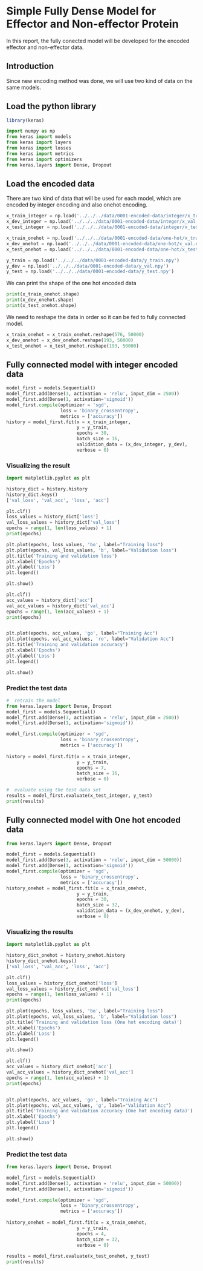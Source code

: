 Simple Fully Dense Model for Effector and Non-effector Protein
==============================================================

In this report, the fully conected model will be developed for the
encoded effector and non-effector data.

Introduction
------------

Since new encoding method was done, we will use two kind of data on the
same models.

Load the python library
-----------------------

``` r
library(keras)
```

``` python
import numpy as np
from keras import models
from keras import layers
from keras import losses
from keras import metrics
from keras import optimizers
from keras.layers import Dense, Dropout
```

Load the encoded data
---------------------

There are two kind of data that will be used for each model, which are
encoded by integer encoding and also onehot encoding.

``` python
x_train_integer = np.load('../../../data/0001-encoded-data/integer/x_train.npy')
x_dev_integer = np.load('../../../data/0001-encoded-data/integer/x_val.npy')
x_test_integer = np.load('../../../data/0001-encoded-data/integer/x_test.npy')

x_train_onehot = np.load('../../../data/0001-encoded-data/one-hot/x_train.npy')
x_dev_onehot = np.load('../../../data/0001-encoded-data/one-hot/x_val.npy')
x_test_onehot = np.load('../../../data/0001-encoded-data/one-hot/x_test.npy')

y_train = np.load('../../../data/0001-encoded-data/y_train.npy')
y_dev = np.load('../../../data/0001-encoded-data/y_val.npy')
y_test = np.load('../../../data/0001-encoded-data/y_test.npy')
```

We can print the shape of the one hot encoded data

``` python
print(x_train_onehot.shape)
print(x_dev_onehot.shape)
print(x_test_onehot.shape)
```

We need to reshape the data in order so it can be fed to fully connected
model.

``` python
x_train_onehot = x_train_onehot.reshape(576, 50000)
x_dev_onehot = x_dev_onehot.reshape(193, 50000)
x_test_onehot = x_test_onehot.reshape(193, 50000)
```

Fully connected model with integer encoded data
-----------------------------------------------

``` python
model_first = models.Sequential()
model_first.add(Dense(3, activation = 'relu', input_dim = 2500))
model_first.add(Dense(1, activation='sigmoid'))
model_first.compile(optimizer = 'sgd',
                    loss = 'binary_crossentropy',
                    metrics = ['accuracy'])
history = model_first.fit(x = x_train_integer, 
                          y = y_train, 
                          epochs = 30, 
                          batch_size = 16, 
                          validation_data = (x_dev_integer, y_dev), 
                          verbose = 0)
```

### Visualizing the result

``` python
import matplotlib.pyplot as plt

history_dict = history.history
history_dict.keys()
['val_loss', 'val_acc', 'loss', 'acc']
```

``` python
plt.clf()
loss_values = history_dict['loss']
val_loss_values = history_dict['val_loss']
epochs = range(1, len(loss_values) + 1)
print(epochs)

plt.plot(epochs, loss_values, 'bo', label="Training loss")
plt.plot(epochs, val_loss_values, 'b', label="Validation loss")
plt.title('Training and validation loss')
plt.xlabel('Epochs')
plt.ylabel('Loss')
plt.legend()

plt.show()
```

``` python
plt.clf()
acc_values = history_dict['acc']
val_acc_values = history_dict['val_acc']
epochs = range(1, len(acc_values) + 1)
print(epochs)


plt.plot(epochs, acc_values, 'go', label="Training Acc")
plt.plot(epochs, val_acc_values, 'ro', label="Validation Acc")
plt.title('Training and validation accuracy')
plt.xlabel('Epochs')
plt.ylabel('Loss')
plt.legend()

plt.show()
```

### Predict the test data

``` python
#  retrain the model
from keras.layers import Dense, Dropout
model_first = models.Sequential()
model_first.add(Dense(3, activation = 'relu', input_dim = 2500))
model_first.add(Dense(1, activation='sigmoid'))

model_first.compile(optimizer = 'sgd',
                    loss = 'binary_crossentropy',
                    metrics = ['accuracy'])
                    
history = model_first.fit(x = x_train_integer, 
                          y = y_train, 
                          epochs = 7, 
                          batch_size = 16,
                          verbose = 0)

#  evaluate using the test data set
results = model_first.evaluate(x_test_integer, y_test)
print(results)
```

Fully connected model with One hot encoded data
-----------------------------------------------

``` python
from keras.layers import Dense, Dropout

model_first = models.Sequential()
model_first.add(Dense(3, activation = 'relu', input_dim = 50000))
model_first.add(Dense(1, activation='sigmoid'))
model_first.compile(optimizer = 'sgd',
                    loss = 'binary_crossentropy',
                    metrics = ['accuracy'])
history_onehot = model_first.fit(x = x_train_onehot, 
                          y = y_train, 
                          epochs = 30, 
                          batch_size = 32, 
                          validation_data = (x_dev_onehot, y_dev), 
                          verbose = 0)
```

### Visualizing the results

``` python
import matplotlib.pyplot as plt

history_dict_onehot = history_onehot.history
history_dict_onehot.keys()
['val_loss', 'val_acc', 'loss', 'acc']
```

``` python
plt.clf()
loss_values = history_dict_onehot['loss']
val_loss_values = history_dict_onehot['val_loss']
epochs = range(1, len(loss_values) + 1)
print(epochs)

plt.plot(epochs, loss_values, 'bo', label="Training loss")
plt.plot(epochs, val_loss_values, 'b', label="Validation loss")
plt.title('Training and validation loss (One hot encoding data)')
plt.xlabel('Epochs')
plt.ylabel('Loss')
plt.legend()

plt.show()
```

``` python
plt.clf()
acc_values = history_dict_onehot['acc']
val_acc_values = history_dict_onehot['val_acc']
epochs = range(1, len(acc_values) + 1)
print(epochs)


plt.plot(epochs, acc_values, 'go', label="Training Acc")
plt.plot(epochs, val_acc_values, 'g', label="Validation Acc")
plt.title('Training and validation accuracy (One hot encoding data)')
plt.xlabel('Epochs')
plt.ylabel('Loss')
plt.legend()

plt.show()
```

### Predict the test data

``` python
from keras.layers import Dense, Dropout

model_first = models.Sequential()
model_first.add(Dense(3, activation = 'relu', input_dim = 50000))
model_first.add(Dense(1, activation='sigmoid'))

model_first.compile(optimizer = 'sgd',
                    loss = 'binary_crossentropy',
                    metrics = ['accuracy'])
                    
history_onehot = model_first.fit(x = x_train_onehot, 
                          y = y_train, 
                          epochs = 4, 
                          batch_size = 32,
                          verbose = 0)
                          
results = model_first.evaluate(x_test_onehot, y_test)
print(results)                  
```
